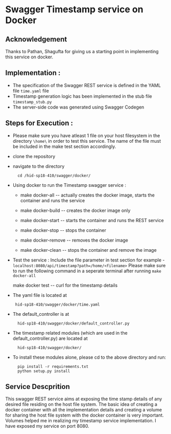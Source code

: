 # Swagger Timestamp service on Docker

## Acknowledgement 
Thanks to Pathan, Shagufta for giving us a starting point in implementing this service on docker.

## Implementation :
* The specification of the Swagger REST service is defined in the YAML file `time.yaml` file
* Timestamp generation logic has been implemented in the stub file `timestamp_stub.py`
* The server-side code was generated using Swagger Codegen

## Steps for Execution :
* Please make sure you have atleast 1 file on your host filesystem in the directory `\home\` in order to test this service. 
  The name of the file must be included in the make test section accordingly.
 
* clone the repository

* navigate to the directory 

        cd /hid-sp18-410/swagger/docker/


* Using docker to run the Timestamp swagger service :

	- make docker-all -- actually creates the docker image, starts the container and runs the service

	- make docker-build -- creates the docker image only

	- make docker-start -- starts the container and runs the REST service

	- make docker-stop -- stops the container 

	- make docker-remove -- removes the docker image

	- make docker-clean -- stops the container and remove the image
  
* Test the service :
  Include the file parameter in test section 
  	for example - `localhost:8080/api/timestamp?path=/home/<filename>`
  Please make sure to run the following command in a seperate terminal after running `make docker-all`
  
  	make docker test -- curl for the timestamp details


    
 * The yaml file is located at 

        hid-sp18-410/swagger/docker/time.yaml
    
* The default_controller is at 

        hid-sp18-410/swagger/docker/default_controller.py
    
* The timestamp related modules (which are used in the default_controller.py) are located at 

		hid-sp18-410/swagger/docker/

* To install these modules alone, please cd to the above directory and run:
		
		pip install -r requirements.txt
 		python setup.py install


## Service Descprition

This swagger REST service aims at exposing the time stamp details of 
any desired file residing on the host file system. The basic idea of
creating a docker container with all the implementation details and 
creating a volume for sharing the host file system with the docker container is very important.
Volumes helped me in realizing my timestamp service implementation.
I have exposed my service on port 8080.





